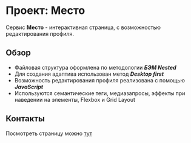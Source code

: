 # Проект: Место

Сервис **Место** - интерактивная страница, с возможностью редактирования профиля.

## Обзор  

* Файловая структура оформлена по методологии ***БЭМ Nested***
* Для создания адаптива использован метод ***Desktop first***
* Возможность редактирования профиля реализована с помощью ***JavaScript***
* Используются семантические теги, медиазапросы, эффекты при наведении на элементы, Flexbox и Grid Layout

## Контакты

Посмотреть страницу можно [тут](https://svetalexa.github.io/mesto/ "https://svetalexa.github.io/mesto/")
